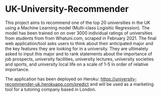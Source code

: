# UK-University-Recommender

This project aims to recommend one of the top 20 universities in the UK using a Machine Learning model (Multi-class Logisitic Regression).
The model has been trained on on over 3000 individual ratings of universities from students from from Whatuni.com, scraped in February 2021.
The final web application/tool asks users to think about their anticipated major and the key features they are looking for in a university. They are ultimately asked to input this major and to rank statements about the importance of job prospects, university facilities, university lectures, university societies and sports, and university local life on a scale of 1-5 in order of relative importance.

The application has been deployed on Heroku: https://university-recommender-uk.herokuapp.com/predict and will be used as a marketing tool for a tutoring company based in London.
